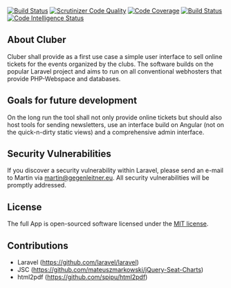 [![Build Status](https://travis-ci.org/gegmar/cluber.svg?branch=master)](https://travis-ci.org/gegmar/cluber)
[![Scrutinizer Code Quality](https://scrutinizer-ci.com/g/gegmar/cluber/badges/quality-score.png?b=master)](https://scrutinizer-ci.com/g/gegmar/cluber/?branch=master)
[![Code Coverage](https://scrutinizer-ci.com/g/gegmar/cluber/badges/coverage.png?b=master)](https://scrutinizer-ci.com/g/gegmar/cluber/?branch=master)
[![Build Status](https://scrutinizer-ci.com/g/gegmar/cluber/badges/build.png?b=master)](https://scrutinizer-ci.com/g/gegmar/cluber/build-status/master)
[![Code Intelligence Status](https://scrutinizer-ci.com/g/gegmar/cluber/badges/code-intelligence.svg?b=master)](https://scrutinizer-ci.com/code-intelligence)

## About Cluber

Cluber shall provide as a first use case a simple user interface to sell online tickets for the events organized by the clubs. The software builds on the popular Laravel project and aims to run on all conventional webhosters that provide PHP-Webspace and databases.

## Goals for future development

On the long run the tool shall not only provide online tickets but should also host tools for sending newsletters, use an interface build on Angular (not on the quick-n-dirty static views) and a comprehensive admin interface.

## Security Vulnerabilities

If you discover a security vulnerability within Laravel, please send an e-mail to Martin via [martin@gegenleitner.eu](mailto:martin@gegenleitner.eu). All security vulnerabilities will be promptly addressed.

## License

The full App is open-sourced software licensed under the [MIT license](https://opensource.org/licenses/MIT).

## Contributions
- Laravel (https://github.com/laravel/laravel)
- JSC (https://github.com/mateuszmarkowski/jQuery-Seat-Charts)
- html2pdf (https://github.com/spipu/html2pdf)
